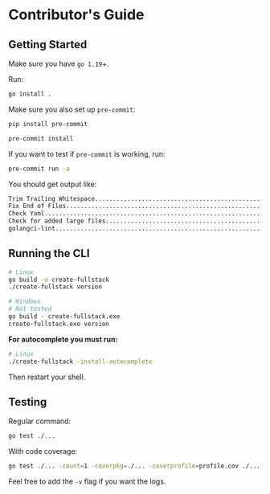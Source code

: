 # Contributor's Guide

## Getting Started

Make sure you have `go 1.19`+.

Run:

```bash
go install .
```

Make sure you also set up `pre-commit`:

```bash
pip install pre-commit

pre-commit install
```

If you want to test if `pre-commit` is working, run:

```bash
pre-commit run -a
```

You should get output like:

```bash
Trim Trailing Whitespace.................................................Passed
Fix End of Files.........................................................Passed
Check Yaml...............................................................Passed
Check for added large files..............................................Passed
golangci-lint............................................................Passed
```

## Running the CLI

```bash
# Linux
go build -o create-fullstack
./create-fullstack version

# Windows
# Not tested
go build - create-fullstack.exe
create-fullstack.exe version
```

**For autocomplete you must run:**

```bash
# Linux
./create-fullstack -install-autocomplete
```

Then restart your shell.

## Testing

Regular command:

```bash
go test ./...
```

With code coverage:

```bash
go test ./... -count=1 -coverpkg=./... -coverprofile=profile.cov ./... && go tool cover -func profile.cov
```

Feel free to add the `-v` flag if you want the logs.
